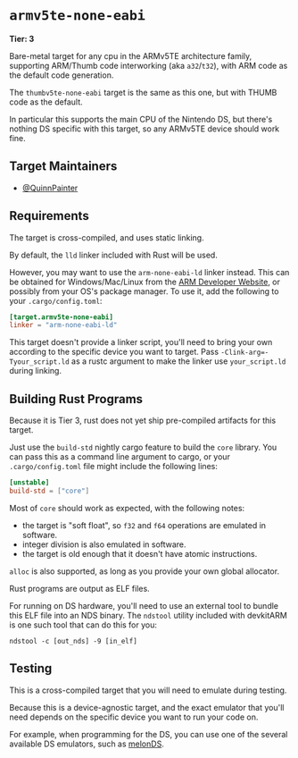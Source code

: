 # `armv5te-none-eabi`

**Tier: 3**

Bare-metal target for any cpu in the ARMv5TE architecture family, supporting
ARM/Thumb code interworking (aka `a32`/`t32`), with ARM code as the default code
generation.

The `thumbv5te-none-eabi` target is the same as this one, but with THUMB code as the default.

In particular this supports the main CPU of the Nintendo DS, but there's nothing DS
specific with this target, so any ARMv5TE device should work fine.

## Target Maintainers

* [@QuinnPainter](https://github.com/QuinnPainter)

## Requirements

The target is cross-compiled, and uses static linking.

By default, the `lld` linker included with Rust will be used.

However, you may want to use the `arm-none-eabi-ld` linker instead. This can be obtained for Windows/Mac/Linux from the [ARM
Developer Website][arm-dev], or possibly from your OS's package manager. To use it, add the following to your `.cargo/config.toml`:

```toml
[target.armv5te-none-eabi]
linker = "arm-none-eabi-ld"
```

[arm-dev]: https://developer.arm.com/Tools%20and%20Software/GNU%20Toolchain

This target doesn't provide a linker script, you'll need to bring your own
according to the specific device you want to target. Pass
`-Clink-arg=-Tyour_script.ld` as a rustc argument to make the linker use
`your_script.ld` during linking.

## Building Rust Programs

Because it is Tier 3, rust does not yet ship pre-compiled artifacts for this target.

Just use the `build-std` nightly cargo feature to build the `core` library. You
can pass this as a command line argument to cargo, or your `.cargo/config.toml`
file might include the following lines:

```toml
[unstable]
build-std = ["core"]
```

Most of `core` should work as expected, with the following notes:
* the target is "soft float", so `f32` and `f64` operations are emulated in
  software.
* integer division is also emulated in software.
* the target is old enough that it doesn't have atomic instructions.

`alloc` is also supported, as long as you provide your own global allocator.

Rust programs are output as ELF files.

For running on DS hardware, you'll need to use an external tool to bundle this ELF file into an NDS binary. The `ndstool` utility included with devkitARM is one such tool that can do this for you:

```shell
ndstool -c [out_nds] -9 [in_elf]
```

## Testing

This is a cross-compiled target that you will need to emulate during testing.

Because this is a device-agnostic target, and the exact emulator that you'll
need depends on the specific device you want to run your code on.

For example, when programming for the DS, you can use one of the several available DS emulators, such as [melonDS](https://melonds.kuribo64.net/).
